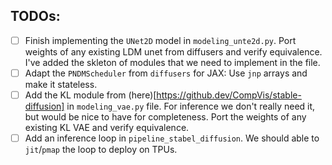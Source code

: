 ## TODOs:

- [ ] Finish implementing the `UNet2D` model in `modeling_unte2d.py`. Port weights of any existing LDM unet from diffusers and verify equivalence. I've added the skleton of modules that we need to implement in the file.
- [ ] Adapt the `PNDMScheduler` from `diffusers` for JAX: Use `jnp` arrays and make it stateless.
- [ ] Add the KL module from (here)[https://github.dev/CompVis/stable-diffusion] in `modeling_vae.py` file. For inference we don't really need it, but would be nice to have for completeness. Port the weights of any existing KL VAE and verify equivalence.
- [ ] Add an inference loop in `pipeline_stabel_diffusion`. We should able to `jit`/`pmap` the loop to deploy on TPUs.